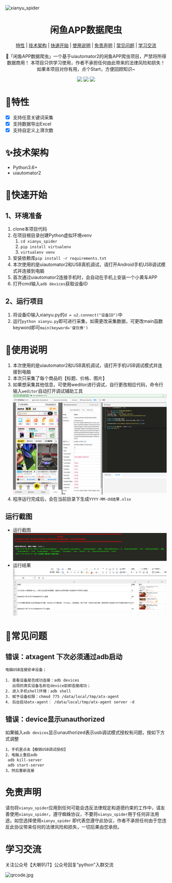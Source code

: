 ![xianyu_spider](https://socialify.git.ci/FearlessPeople/xianyu_spider/image?description=1&font=Source%20Code%20Pro&forks=1&issues=1&language=1&name=1&owner=1&pattern=Circuit%20Board&stargazers=1&theme=Auto)

<h1 align="center">闲鱼APP数据爬虫</h1>

<div align="center">

[特性](#特性) | [技术架构](#技术架构) | [快速开始](#快速开始) | [使用说明](#使用说明) | [免责声明](#免责声明) | [常见问题](#常见问题) | [学习交流](#学习交流)

🚀「闲鱼APP数据爬虫」一个基于uiautomator2的闲鱼APP爬虫项目，严禁将所得数据商用！ 本项目只供学习使用，作者不承担任何由此带来的法律风险和损失！如果本项目对你有用，点个Start，方便回顾知识~
<p align="center">
    <a target="_blank" href="https://www.python.org/downloads/release/python-3810/"><img src="https://img.shields.io/badge/Python-3.x-blue.svg" /></a>
    <a target="_blank" href='https://github.com/fangzheng0518/xianyu_spider'><img src="https://img.shields.io/github/stars/fangzheng0518/xianyu_spider.svg?style=social"/></a>
    <a target="_blank" href="LICENSE"><img src="https://img.shields.io/:license-GPLv3-blue.svg"></a>
</p>
</div>

# 👻特性

- [x] 支持任意关键词采集
- [x] 支持数据导出Excel
- [x] 支持自定义上滑次数

# ✨技术架构

- Python3.6+
- uiautomator2

# 🚨快速开始

## 1、环境准备

1. clone本项目代码
2. 在项目根目录创建Python虚拟环境venv
    1. `cd xianyu_spider`
    2. `pip install virtualenv`
    3. `virtualenv venv`
3. 安装依赖库`pip install -r requirements.txt`
4. 本次使用的是uiautomator2和USB真机调试，请打开Android手机USB调试模式并连接到电脑
5. 首次通过uiautomator2连接手机时，会自动在手机上安装一个小黄车APP
6. 打开cmd输入`adb devices`获取设备ID

## 2、运行项目

1. 将设备ID输入xianyu.py的`d = u2.connect("设备ID")`中
2. 运行`python xianyu.py`即可进行采集，如需更改采集数据，可更改main函数keyword即可`main(keyword='餐饮券')`

# 🍔使用说明

1. 本次使用的是uiautomator2和USB真机调试，请打开手机USB调试模式并连接到电脑
2. 本次只采集了每个商品的【标题、价格、图片】
3. 如果想采集其他信息，可使用weditor进行调试，自行更改相应代码，命令行输入`weditor`自动打开调试辅助工具
   ![整体截图](example/weditor.png "统计信息")
4. 程序运行完成后，会在当前目录下生成`YYYY-MM-dd结果.xlsx`

## 运行截图

- 运行截图
  ![整体截图](example/run1.png "运行截图")
- 运行结果
  ![整体截图](example/result.png "运行结果")

# 👻常见问题

## 错误：atxagent 下次必须通过adb启动

```shell
电脑USB连接安卓设备；

1. 查看设备是否成功连接：adb devices
   出现的真实设备名称在device前即连接成功；
2. 进入手机shell环境：adb shell
3. 赋予设备权限：chmod 775 /data/local/tmp/atx-agent
4. 后台启动atx-agent： /data/local/tmp/atx-agent server -d
```

## 错误：device显示unauthorized

如果输入`adb devices`显示unauthorized表示usb调试模式授权有问题，按如下方式调整

```shell
1、手机里点击【撤销USB调试授权】
2、电脑上重启adb
 adb kill-server
 adb start-server
3、然后重新连接
```

# 免责声明

请勿将`xianyu_spider`应用到任何可能会违反法律规定和道德约束的工作中，请友善使用`xianyu_spider`，遵守蜘蛛协议，不要将`xianyu_spider`用于任何非法用途。如您选择使用`xianyu_spider`
即代表您遵守此协议，作者不承担任何由于您违反此协议带来任何的法律风险和损失，一切后果由您承担。

# 学习交流

关注公众号【大喇叭IT】公众号回复"python"入群交流

![qrcode.jpg](https://s2.loli.net/2024/01/08/uhQcUZw7AXryK9g.jpg)

